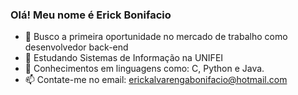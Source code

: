 ### Olá! Meu nome é Erick Bonifacio

- 🔭 Busco a primeira oportunidade no mercado de trabalho como desenvolvedor back-end
- 🌱 Estudando Sistemas de Informação na UNIFEI
- 📖 Conhecimentos em linguagens como: C, Python e Java.
- 📫 Contate-me no email: erickalvarengabonifacio@hotmail.com
